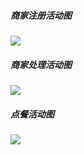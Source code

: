 ##### 商家注册活动图

![](UseCasesIMG/注册活动图.png)

##### 商家处理活动图

![](UseCasesIMG/商家处理活动图.png)

##### 点餐活动图

![](UseCasesIMG/点餐活动图.png)
